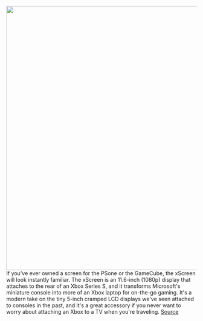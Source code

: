 <img src='https://cdn.vox-cdn.com/thumbor/BZhDkZNGYM_AUMBajxQ9JXm7dQY=/0x0:2640x1749/1200x800/filters:focal(1109x664:1531x1086)/cdn.vox-cdn.com/uploads/chorus_image/image/70619953/tomwarren_VLS_4561.0.jpg' width='700px' /><br/>
If you've ever owned a screen for the PSone or the GameCube, the xScreen will look instantly familiar. The xScreen is an 11.6-inch (1080p) display that attaches to the rear of an Xbox Series S, and it transforms Microsoft's miniature console into more of an Xbox laptop for on-the-go gaming. It's a modern take on the tiny 5-inch cramped LCD displays we've seen attached to consoles in the past, and it's a great accessory if you never want to worry about attaching an Xbox to a TV when you're traveling.
<a href='https://www.theverge.com/2022/3/14/22976656/xscreen-review-xbox-series-s-screen-portable-console'> Source <a/>